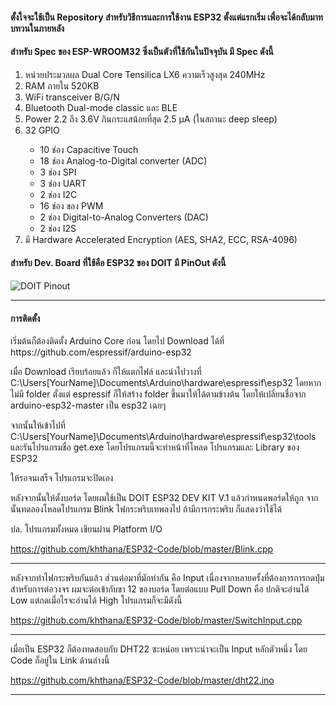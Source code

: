 <h4> ตั้งใจจะใช้เป็น Repository สำหรับวิธีการและการใช้งาน ESP32 ตั้งแต่แรกเริ่ม เพื่อจะได้กลับมาทบทวนในภายหลัง</h4>

<h4> สำหรับ Spec ของ ESP-WROOM32 ซึ่งเป็นตัวที่ใช้กันในปัจจุบัน มี Spec ดังนี้ </h4>
<ol>
<li>หน่วยประมวลผล Dual Core Tensilica LX6 ความเร็วสูงสุด 240MHz</li>
<li>RAM ภายใน 520KB</li>
<li>WiFi transceiver B/G/N</li>
<li>Bluetooth  Dual-mode classic และ BLE</li>
<li>Power 2.2 ถึง 3.6V กินกระแสน้อยที่สุด 2.5 µA (ในสถานะ deep sleep)</li>
<li>32 GPIO</li>
<ul>
    <li>10 ช่อง Capacitive Touch</li>
    <li>18 ช่อง Analog-to-Digital converter (ADC)</li>
    <li>3 ช่อง SPI </li>
    <li>3 ช่อง UART </li>
    <li>2 ช่อง I2C </li>
    <li>16 ช่อง ของ PWM</li>
    <li>2 ช่อง Digital-to-Analog Converters (DAC)</li>
    <li>2 ช่อง I2S </li>
 </ul>
 <li>มี Hardware Accelerated Encryption (AES, SHA2, ECC, RSA-4096)</li>
 </ol>    
<h4> สำหรับ Dev. Board ที่ใช้คือ ESP32 ของ DOIT มี PinOut ดังนี้ </h4>
 
<img src="https://raw.githubusercontent.com/playelek/pinout-doit-32devkitv1/master/pinoutDOIT32devkitv1.png" alt="DOIT Pinout">

<br>
<hr>
<h4>การติดตั้ง </h4>
เริ่มต้นก็ต้องติดตั้ง Arduino Core ก่อน โดยไป Download ได้ที่ https://github.com/espressif/arduino-esp32

เมื่อ Download เรียบร้อยแล้ว ก็ให้แตกไฟล์ และนำไปวางที่ C:\Users\[YourName]\Documents\Arduino\hardware\espressif\esp32 
โดยหากไม่มี folder ตั้งแต่ espressif ก็ให้สร้าง folder ขึ้นมาให้ได้ตามข้างต้น โดยให้เปลี่ยนชื่อจาก arduino-esp32-master เป็น esp32 เฉยๆ 

จากนั้นให้เข้าไปที่ C:\Users\[YourName]\Documents\Arduino\hardware\espressif\esp32\tools และรันโปรแกรมชื่อ get.exe 
โดยโปรแกรมนี้จะทำหน้าที่โหลด โปรแกรมและ Library ของ ESP32 

ให้รอจนเสร็จ โปรแกรมจะปิดเอง 

หลังจากนั้นให้ตั้งบอร์ด โดยผมใช้เป็น DOIT ESP32 DEV KIT V.1 แล้วกำหนดพอร์ดให้ถูก จากนั้นทดลองโหลดโปรแกรม Blink ไฟกระพริบเทพลงไป ถ้ามีการกระพริบ ก็แสดงว่าใช้ได้ 

ปล. โปรแกรมทั้งหมด เขียนผ่าน Platform I/O 

https://github.com/khthana/ESP32-Code/blob/master/Blink.cpp

<hr>

หลังจากทำไฟกระพริบกันแล้ว ส่วนต่อมาที่มักทำกัน คือ Input เนื่องจากหลายครั้งที่ต้องการการกดปุ่ม 
สำหรับการต่อวงจร ผมจะต่อเข้ากับขา 12 ของบอร์ด โดยต่อแบบ Pull Down คือ ปกติจะอ่านได้ Low แต่กดเมื่อไรจะอ่านได้ High
โปรแกรมก็จะมีดังนี้ 

https://github.com/khthana/ESP32-Code/blob/master/SwitchInput.cpp

<hr>

เมื่อเป็น ESP32 ก็ต้องทดสอบกับ DHT22 ซะหน่อย เพราะน่าจะเป็น Input หลักตัวหนึ่ง โดย Code ก็อยู่ใน Link ด้านล่างนี้

https://github.com/khthana/ESP32-Code/blob/master/dht22.ino

<hr>





